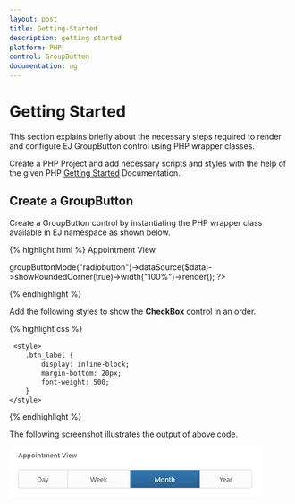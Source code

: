 ```yaml
---
layout: post
title: Getting-Started
description: getting started
platform: PHP
control: GroupButton
documentation: ug
---
```



# Getting Started

This section explains briefly about the necessary steps required to render and configure EJ GroupButton control using PHP wrapper classes.

Create a PHP Project and add necessary scripts and styles with the help of the given PHP [Getting Started](https://help.syncfusion.com/php/getting-started) Documentation.

## Create a GroupButton 

Create a GroupButton control by instantiating the PHP wrapper class available in EJ namespace as shown below.

{% highlight html %}
    <label class="btn_label">Appointment View</label>
    <div>
        <?php
        $data='[{ "text": "Day", "contentType": "textonly" },           
            { "text": "Week","contentType": "textonly" },
            { "text": "Month", "contentType": "textonly", "selected": "selected" },
            { "text": "Year", "contentType": "textonly" }]';
        $data=json_decode($data,true);
        $groupBtn=new EJ\GroupButton("groupBtn");
        echo $groupBtn->groupButtonMode("radiobutton")->dataSource($data)->showRoundedCorner(true)->width("100%")->render();
        ?>
    </div>

{% endhighlight %}

Add the following styles to show the **CheckBox** control in an order.

{% highlight css %}

     <style>
        .btn_label {
            display: inline-block;
            margin-bottom: 20px;
            font-weight: 500;
        }
    </style>

{% endhighlight %}

The following screenshot illustrates the output of above code.

![](/php/GroupButton/DataSource_images/Getting-Started_img1.JPG) 